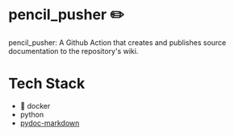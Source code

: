 # pencil_pusher ✏️
pencil_pusher: A Github Action that creates and publishes source documentation to the repository's wiki.

# Tech Stack
- :whale: docker
- python
- [pydoc-markdown](https://pydoc-markdown.readthedocs.io/en/latest/)
